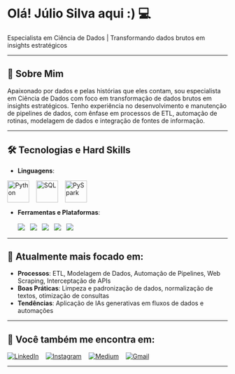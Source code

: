 <div align="left">
  <h1>Olá! Júlio Silva aqui :) 💻</h1>
  <p>Especialista em Ciência de Dados | Transformando dados brutos em insights estratégicos</p>
</div>

---

## 📝 **Sobre Mim**

Apaixonado por dados e pelas histórias que eles contam, sou especialista em Ciência de Dados com foco em transformação de dados brutos em insights estratégicos. Tenho experiência no desenvolvimento e manutenção de pipelines de dados, com ênfase em processos de ETL, automação de rotinas, modelagem de dados e integração de fontes de informação.

---

## 🛠️ **Tecnologias e Hard Skills**

- **Linguagens**:

<div style="display: inline-flex; gap: 16px; align-items: center; flex-wrap: wrap;">
  <img src="https://cdn.jsdelivr.net/gh/devicons/devicon/icons/python/python-original.svg" alt="Python" width="50" height="50"/>
  <img src="https://img.icons8.com/color/48/sql.png" alt="SQL" width="50" height="50"/>
  <img src="https://upload.wikimedia.org/wikipedia/commons/f/f3/Apache_Spark_logo.svg" alt="PySpark" width="50" height="50"/>
</div>
<br>

- **Ferramentas e Plataformas**:  
  <br>
  <img src="https://img.shields.io/badge/Databricks-FF3621?style=for-the-badge&logo=databricks&logoColor=white"/> &nbsp;
  <img src="https://img.shields.io/badge/Power%20BI-F2C811?style=for-the-badge&logo=powerbi&logoColor=black"/> &nbsp;
  <img src="https://img.shields.io/badge/Looker%20Studio-4285F4?style=for-the-badge&logo=looker&logoColor=white"/> &nbsp;
  <img src="https://img.shields.io/badge/BigQuery-669DF6?style=for-the-badge&logo=googlecloud&logoColor=white"/> &nbsp;
  <img src="https://img.shields.io/badge/Google%20Colab-F9AB00?style=for-the-badge&logo=googlecolab&logoColor=white"/> &nbsp;

---

## 🎯 **Atualmente mais focado em:**

- **Processos**: ETL, Modelagem de Dados, Automação de Pipelines, Web Scraping, Interceptação de APIs  
- **Boas Práticas**: Limpeza e padronização de dados, normalização de textos, otimização de consultas  
- **Tendências**: Aplicação de IAs generativas em fluxos de dados e automações

---
## 📱 **Você também me encontra em:**

<div align="left" style="display: flex; gap: 16px; flex-wrap: wrap;">

  <a href="https://www.linkedin.com/in/júlio-césar-7244121b6" target="_blank">
    <img src="https://img.shields.io/badge/LinkedIn-0A66C2?style=for-the-badge&logo=linkedin&logoColor=white" alt="LinkedIn">
  </a>
  
  <a href="https://instagram.com/juliosilva" target="_blank">
    <img src="https://img.shields.io/badge/Instagram-E4405F?style=for-the-badge&logo=instagram&logoColor=white" alt="Instagram">
  </a>

  <a href="https://medium.com/@juliosilva" target="_blank">
    <img src="https://img.shields.io/badge/Medium-000000?style=for-the-badge&logo=medium&logoColor=white" alt="Medium">
  </a>
  
  <a href="mailto:juliocss044@gmail.com">
    <img src="https://img.shields.io/badge/Gmail-D14836?style=for-the-badge&logo=gmail&logoColor=white" alt="Gmail">
  </a>

</div>

---
<!--

## 🚀 **Projetos em Destaque**

| Projeto               | Descrição                                      | Tecnologias              | Links                           |
|-----------------------|------------------------------------------------|--------------------------|---------------------------------|
| **Automação de ETL**   | Pipeline de dados para integração de fontes   | Python, Apache Spark     | [Repositório](#)                |
| **Dashboard Interativo** | Análise de dados em tempo real com Power BI | Power BI, Google Looker Studio | [Demo](#)                        |
| **Scraping de Dados**  | Extração de dados dinâmicos de sites e APIs    | Python, Requests, BeautifulSoup | [Repositório](#)               |

--->
